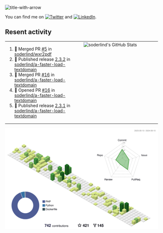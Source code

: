 
![title-with-arrow](https://github.com/soderlind/soderlind/assets/1649452/0f685042-97c3-46ba-b290-804d07f05370)


<!-- Actual text -->
You can find me on [![Twitter][1.2]][1] and [![LinkedIn][2.2]][2].

<!-- Icons -->

[1.2]: http://i.imgur.com/wWzX9uB.png (twitter icon without padding)
[2.2]: https://raw.githubusercontent.com/MartinHeinz/MartinHeinz/master/linkedin-3-16.png (LinkedIn icon without padding)

<!-- Links to your social media accounts -->

[1]: https://twitter.com/soderlind
[2]: https://www.linkedin.com/in/soderlind/

## Resent activity

<table width="100%" border="0"><tr><td width="49%">

<!--START_SECTION:activity-->
1. 🎉 Merged PR [#5](https://github.com/soderlind/wxr2pdf/pull/5) in [soderlind/wxr2pdf](https://github.com/soderlind/wxr2pdf)
2. 🚀 Published release [2.3.2](https://github.com/soderlind/a-faster-load-textdomain/releases/tag/2.3.2) in [soderlind/a-faster-load-textdomain](https://github.com/soderlind/a-faster-load-textdomain)
3. 🎉 Merged PR [#16](https://github.com/soderlind/a-faster-load-textdomain/pull/16) in [soderlind/a-faster-load-textdomain](https://github.com/soderlind/a-faster-load-textdomain)
4. 💪 Opened PR [#16](https://github.com/soderlind/a-faster-load-textdomain/pull/16) in [soderlind/a-faster-load-textdomain](https://github.com/soderlind/a-faster-load-textdomain)
5. 🚀 Published release [2.3.1](https://github.com/soderlind/a-faster-load-textdomain/releases/tag/2.3.1) in [soderlind/a-faster-load-textdomain](https://github.com/soderlind/a-faster-load-textdomain)
<!--END_SECTION:activity-->
  </td>
<td width="49%" valign="top">
     <img  alt="soderlind's GitHub Stats" src="https://awesome-github-stats.azurewebsites.net/user-stats/soderlind?cardType=octocat&theme=github&preferLogin=false&Title=FFFFFF&Border=FFFFFF" />
</td></tr></table>


![](./profile-3d-contrib/profile-green-animate.svg)



